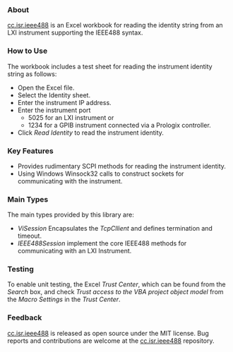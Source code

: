 ### About

[cc.isr.ieee488] is an Excel workbook for reading the identity string from an LXI instrument supporting the IEEE488 syntax.

### How to Use

The workbook includes a test sheet for reading the instrument identity string as follows:
* Open the Excel file.
* Select the Identity sheet.
* Enter the instrument IP address.
* Enter the instrument port
  * 5025 for an LXI instrument or
  * 1234 for a GPIB instrument connected via a Prologix controller.
* Click _Read Identity_ to read the instrument identity.  


### Key Features

* Provides rudimentary SCPI methods for reading the instrument identity.
* Using Windows Winsock32 calls to construct sockets for communicating with the instrument.

### Main Types

The main types provided by this library are:

* _ViSession_ Encapsulates the _TcpCllient_ and defines termination and timeout.
* _IEEE488Session_ implement the core IEEE488 methods for communicating with an LXI Instrument.

### Testing

To enable unit testing, the Excel _Trust Center_, which can be found from the _Search_ box, and check _Trust access to the VBA project object model_ from the _Macro Settings_ in the _Trust Center_.  

### Feedback

[cc.isr.ieee488] is released as open source under the MIT license.
Bug reports and contributions are welcome at the [cc.isr.ieee488] repository.

[cc.isr.ieee488]: https://github.com/ATECoder/vba.iot.tcp/src/ieee488
